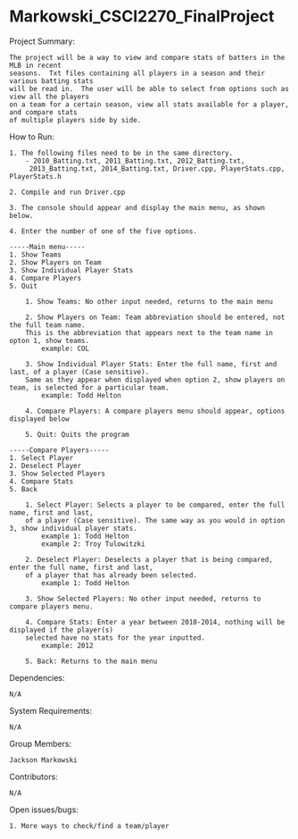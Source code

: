 # Markowski_CSCI2270_FinalProject

Project Summary:

	The project will be a way to view and compare stats of batters in the MLB in recent 
	seasons.  Txt files containing all players in a season and their various batting stats
	will be read in.  The user will be able to select from options such as view all the players
	on a team for a certain season, view all stats available for a player, and compare stats
	of multiple players side by side.


How to Run:

	1. The following files need to be in the same directory.
		- 2010_Batting.txt, 2011_Batting.txt, 2012_Batting.txt,
		 2013_Batting.txt, 2014_Batting.txt, Driver.cpp, PlayerStats.cpp, PlayerStats.h

	2. Compile and run Driver.cpp

	3. The console should appear and display the main menu, as shown below.

	4. Enter the number of one of the five options.

	-----Main menu-----
	1. Show Teams
	2. Show Players on Team
	3. Show Individual Player Stats
	4. Compare Players
	5. Quit

		1. Show Teams: No other input needed, returns to the main menu

		2. Show Players on Team: Team abbreviation should be entered, not the full team name.
		This is the abbreviation that appears next to the team name in opton 1, show teams.
			example: COL

		3. Show Individual Player Stats: Enter the full name, first and last, of a player (Case sensitive).
		Same as they appear when displayed when option 2, show players on team, is selected for a particular team.
			example: Todd Helton

		4. Compare Players: A compare players menu should appear, options displayed below

		5. Quit: Quits the program
	
	-----Compare Players-----
	1. Select Player
	2. Deselect Player
	3. Show Selected Players
	4. Compare Stats
	5. Back

		1. Select Player: Selects a player to be compared, enter the full name, first and last,
		of a player (Case sensitive). The same way as you would in option 3, show individual player stats.
			example 1: Todd Helton
			example 2: Troy Tulowitzki

		2. Deselect Player: Deselects a player that is being compared, enter the full name, first and last,
		of a player that has already been selected.
			example 1: Todd Helton

		3. Show Selected Players: No other input needed, returns to compare players menu.

		4. Compare Stats: Enter a year between 2010-2014, nothing will be displayed if the player(s)
		selected have no stats for the year inputted.
			example: 2012

		5. Back: Returns to the main menu


Dependencies:

	N/A

System Requirements: 

	N/A

Group	Members: 

	Jackson Markowski

Contributors: 

	N/A

Open issues/bugs: 

	1. More ways to check/find a team/player
